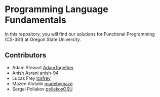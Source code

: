 # Programming Language Fundamentals

In this repository, you will find our solutions for Functional Programming (CS-381) at Oregon State University.

## Contributors

* Adam Stewart [AdamTogether](https://github.com/AdamTogether)
* Anish Asrani [anish-94](https://github.com/anish-94)
* Lucas Frey [lcsfrey](https://github.com/lcsfrey)
* Mazen Alotaibi [madebymaze](https://github.com/madebymaze)
* Sergei Poliakov [poliakosOSU](https://github.com/poliakosOSU)
